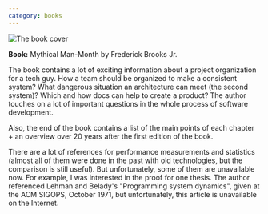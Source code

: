 ```yaml
---
category: books
---
```


![The book cover](https://images-na.ssl-images-amazon.com/images/I/51U7pYWTaML._SX334_BO1,204,203,200_.jpg)

**Book:** Mythical Man-Month by Frederick Brooks Jr.

The book contains a lot of exciting information about a project organization for
a tech guy. How a team should be organized to make a consistent system? What
dangerous situation an architecture can meet (the second system)? Which and how
docs can help to create a product? The author touches on a lot of important
questions in the whole process of software development.

Also, the end of the book contains a list of the main points of each chapter +
an overview over 20 years after the first edition of the book.

There are a lot of references for performance measurements and statistics
(almost all of them were done in the past with old technologies, but the
comparison is still useful). But unfortunately, some of them are unavailable
now. For example, I was interested in the proof for one thesis. The author
referenced Lehman and Belady's "Programming system dynamics", given at the ACM
SIGOPS, October 1971, but unfortunately, this article is unavailable on the
Internet.
